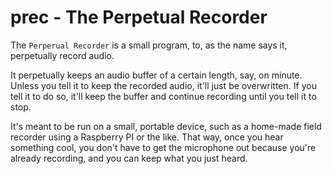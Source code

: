 # prec - The Perpetual Recorder

The `Perperual Recorder` is a small program, to, as the name says it, perpetually
record audio. 

It perpetually keeps an audio buffer of a certain length, say, on minute. Unless you tell it to keep the recorded audio, it'll just be overwritten. If you tell it to do so, it'll keep the buffer and continue recording until you tell it to stop.

It's meant to be run on a small, portable device, such as a home-made field recorder using a Raspberry PI or the like. That way, once you hear something cool, you don't have to get the microphone out because you're already recording, and you can keep what you just heard.
